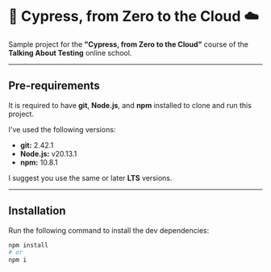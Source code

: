 # 🌲 Cypress, from Zero to the Cloud ☁️

Sample project for the **"Cypress, from Zero to the Cloud"** course of the **Talking About Testing** online school.

---

## **Pre-requirements**

It is required to have **git**, **Node.js**, and **npm** installed to clone and run this project.

I've used the following versions:

- **git:** 2.42.1  
- **Node.js:** v20.13.1  
- **npm:** 10.8.1  

I suggest you use the same or later **LTS** versions.

---

## **Installation**

Run the following command to install the dev dependencies:

```bash
npm install
# or
npm i

